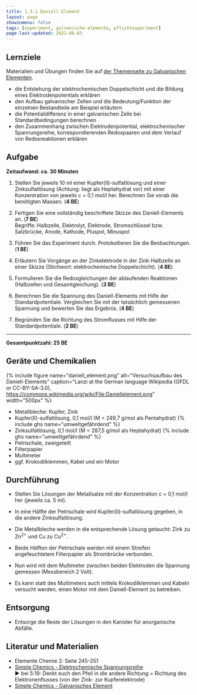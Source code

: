 ```yaml
---
title: 1.3.1 Daniell-Element
layout: page
showinmenu: false
tags: [experiment, galvanische-elemente, pflichtexperiment]
page-last-updated: 2022-06-03
---
```


## Lernziele

Materialien und Übungen finden Sie auf [der Themenseite zu Galvanischen Elementen](/themen/galvanische-elemente).

- die Entstehung der elektrochemischen Doppelschicht und die Bildung eines Elektrodenpotentials erklären
- den Aufbau galvanischer Zellen und die Bedeutung/Funktion der einzelnen Bestandteile am Beispiel erläutern
- die Potentialdifferenz in einer galvanischen Zelle bei Standardbedingungen berechnen
- den Zusammenhang zwischen Elektrodenpotential, elektrochemischer Spannungsreihe, korrespondierenden Redoxpaaren und dem Verlauf von Redoxreaktionen erklären

## Aufgabe

**Zeitaufwand: ca. 30 Minuten**

1. Stellen Sie jeweils 10 ml einer Kupfer(II)-sulfatlösung und einer Zinksulfatlösung (Achtung: liegt als Heptahydrat vor) mit einer Konzentration von jeweils c = 0,1 mol/l her. Berechnen Sie vorab die benötigten Massen. (**4 BE**)

2. Fertigen Sie eine vollständig beschriftete Skizze des Daniell-Elements an. (**7 BE**)  
   Begriffe: Halbzelle, Elektrolyt, Elektrode, Stromschlüssel bzw. Salzbrücke, Anode, Kathode, Pluspol, Minuspol

3. Führen Sie das Experiment durch. Protokollieren Sie die Beobachtungen. (**1 BE**)

4. Erläutern Sie Vorgänge an der Zinkelektrode in der Zink-Halbzelle an einer Skizze (Stichwort: elektrochemische Doppelschicht). (**4 BE**)

5. Formulieren Sie die Redoxgleichungen der ablaufenden Reaktionen (Halbzellen und Gesamtgleichung). (**3 BE**)

6. Berechnen Sie die Spannung des Daniell-Elements mit Hilfe der Standardpotentiale. Vergleichen Sie mit der tatsächlich gemessenen Spannung und bewerten Sie das Ergebnis. (**4 BE**)

7. Begründen Sie die Richtung des Stromflusses mit Hilfe der Standardpotentiale. (**2 BE**)

---

**Gesamtpunktzahl: 25 BE**

## Geräte und Chemikalien

{% include figure name="daniell_element.png" alt="Versuchsaufbau des Daniell-Elements" caption="Lanzi at the German language Wikipedia (GFDL or CC-BY-SA-3.0), https://commons.wikimedia.org/wiki/File:Daniellelement.png" width="500px" %}

- Metallbleche: Kupfer, Zink
- Kupfer(II)-sulfatlösung, 0,1 mol/l (M =  249,7 g/mol als Pentahydrat) {% include ghs name="umweltgefährdend" %}
- Zinksulfatlösung, 0,1 mol/l (M = 287,5 g/mol als Heptahydrat) {% include ghs name="umweltgefährdend" %}
- Petrischale, zweigeteilt
- Filterpapier
- Multimeter
- ggf. Krokodilklemmen, Kabel und ein Motor

## Durchführung


- Stellen Sie Lösungen der Metallsalze mit der Konzentration c = 0,1 mol/l her (jeweils ca. 5 ml).
- In eine Hälfte der Petrischale wird Kupfer(II)-sulfatlösung gegeben, in die andere Zinksulfatlösung. 
- Die Metallbleche werden in die entsprechende Lösung getaucht: Zink zu Zn<sup>2+</sup> und Cu zu Cu<sup>2+</sup>.
- Beide Hälften der Petrischale werden mit einem Streifen angefeuchtetem Filterpapier als Strombrücke verbunden.
- Nun wird mit dem Multimeter zwischen beiden Elektroden die Spannung gemessen (Messbereich 2 Volt).

- Es kann statt des Multimeters auch mittels Krokodilklemmen und Kabeln versucht werden, einen Motor mit dem Daniell-Element zu betreiben.

## Entsorgung

- Entsorge die Reste der Lösungen in den Kanister für anorganische Abfälle.

## Literatur und Materialien

- Elemente Chemie 2: Seite 245-251
- [Simple Chemics - Elektrochemische Spannungsreihe](https://www.youtube.com/watch?v=TTG_LOP3w0A)  
 :arrow_forward: bei 5:19: Denkt euch den Pfeil in die andere Richtung = Richtung des Elektronenflusses (von der Zink- zur Kupferelektrode)
- [Simple Chemics - Galvanisches Element](https://www.youtube.com/watch?v=IkJFCAPnecQ)
